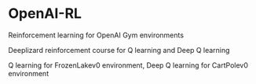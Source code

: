 # OpenAI-RL
Reinforcement learning for OpenAI Gym environments

Deeplizard reinforcement course for Q learning and Deep Q learning

Q learning for FrozenLakev0 environment, Deep Q learning for CartPolev0 environment
